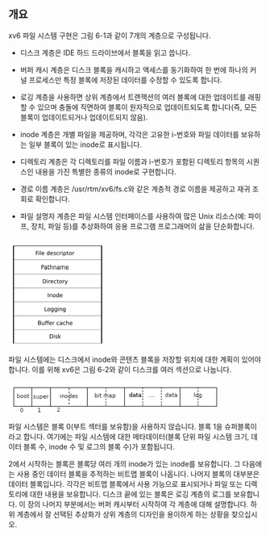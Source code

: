 ## 개요

xv6 파일 시스템 구현은 그림 6-1과 같이 7개의 계층으로 구성됩니다.

* 디스크 계층은 IDE 하드 드라이브에서 블록을 읽고 씁니다.

* 버퍼 캐시 계층은 디스크 블록을 캐시하고 액세스를 동기화하여 한 번에 하나의 커널 프로세스만 특정 블록에 저장된 데이터를 수정할 수 있도록 합니다.
* 로깅 계층을 사용하면 상위 계층에서 트랜잭션의 여러 블록에 대한 업데이트를 래핑할 수 있으며 충돌에 직면하여 블록이 원자적으로 업데이트되도록 합니다(즉, 모든 블록이 업데이트되거나 업데이트되지 않음).
* inode 계층은 개별 파일을 제공하며, 각각은 고유한 i-번호와 파일 데이터를 보유하는 일부 블록이 있는 inode로 표시됩니다.
* 디렉토리 계층은 각 디렉토리를 파일 이름과 i-번호가 포함된 디렉토리 항목의 시퀀스인 내용을 가진 특별한 종류의 inode로 구현합니다.
* 경로 이름 계층은 /usr/rtm/xv6/fs.c와 같은 계층적 경로 이름을 제공하고 재귀 조회로 확인합니다.
* 파일 설명자 계층은 파일 시스템 인터페이스를 사용하여 많은 Unix 리소스(예: 파이프, 장치, 파일 등)를 추상화하여 응용 프로그램 프로그래머의 삶을 단순화합니다.

![image-20220220234034563](img/image-20220220234034563.png)

파일 시스템에는 디스크에서 inode와 콘텐츠 블록을 저장할 위치에 대한 계획이 있어야 합니다. 이를 위해 xv6은 그림 6-2와 같이 디스크를 여러 섹션으로 나눕니다.

![image-20220220234120669](img/image-20220220234120669.png)

파일 시스템은 블록 0(부트 섹터를 보유함)을 사용하지 않습니다. 블록 1을 슈퍼블록이라고 합니다. 여기에는 파일 시스템에 대한 메타데이터(블록 단위 파일 시스템 크기, 데이터 블록 수, inode 수 및 로그의 블록 수)가 포함됩니다.

2에서 시작하는 블록은 블록당 여러 개의 inode가 있는 inode를 보유합니다. 그 다음에는 사용 중인 데이터 블록을 추적하는 비트맵 블록이 나옵니다. 나머지 블록의 대부분은 데이터 블록입니다. 각각은 비트맵 블록에서 사용 가능으로 표시되거나 파일 또는 디렉토리에 대한 내용을 보유합니다. 디스크 끝에 있는 블록은 로깅 계층의 로그를 보유합니다.
이 장의 나머지 부분에서는 버퍼 캐시부터 시작하여 각 계층에 대해 설명합니다. 하위 계층에서 잘 선택된 추상화가 상위 계층의 디자인을 용이하게 하는 상황을 찾으십시오.

